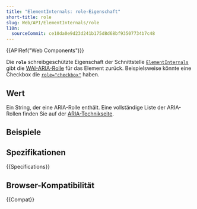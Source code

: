 ```yaml
---
title: "ElementInternals: role-Eigenschaft"
short-title: role
slug: Web/API/ElementInternals/role
l10n:
  sourceCommit: ce10da0e9d23d241b175d8d68bf93507734b7c48
---
```


{{APIRef("Web Components")}}

Die **`role`** schreibgeschützte Eigenschaft der Schnittstelle [`ElementInternals`](/de/docs/Web/API/ElementInternals) gibt die [WAI-ARIA-Rolle](/de/docs/Web/Accessibility/ARIA/Roles) für das Element zurück. Beispielsweise könnte eine Checkbox die [`role="checkbox"`](/de/docs/Web/Accessibility/ARIA/Roles/checkbox_role) haben.

## Wert

Ein String, der eine ARIA-Rolle enthält. Eine vollständige Liste der ARIA-Rollen finden Sie auf der [ARIA-Technikseite](/de/docs/Web/Accessibility/ARIA/ARIA_Techniques).

## Beispiele

## Spezifikationen

{{Specifications}}

## Browser-Kompatibilität

{{Compat}}
